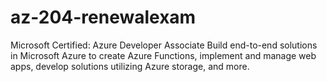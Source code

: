 # az-204-renewalexam
Microsoft Certified: Azure Developer Associate
Build end-to-end solutions in Microsoft Azure to create Azure Functions, implement and manage web apps, develop solutions utilizing Azure storage, and more.
